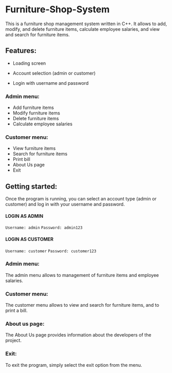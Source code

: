 # Furniture-Shop-System

This is a furniture shop management system written in C++. It allows to add, modify, and delete furniture items, calculate employee salaries, and view and search for furniture items.

## Features:

* Loading screen

* Account selection (admin or customer)

* Login with username and password

### Admin menu:
* Add furniture items
* Modify furniture items
* Delete furniture items
* Calculate employee salaries

### Customer menu:
* View furniture items
* Search for furniture items
* Print bill
* About Us page
* Exit

## Getting started:

Once the program is running, you can select an account type (admin or customer) and log in with your username and password.

#### LOGIN AS ADMIN

`Username: admin`
`Password: admin123`


#### LOGIN AS CUSTOMER

`Username: customer`
`Password: customer123`

### Admin menu:

The admin menu allows to management of furniture items and employee salaries.

### Customer menu:

The customer menu allows to view and search for furniture items, and to print a bill.

### About us page:

The About Us page provides information about the developers of the project.

### Exit:

To exit the program, simply select the exit option from the menu.
